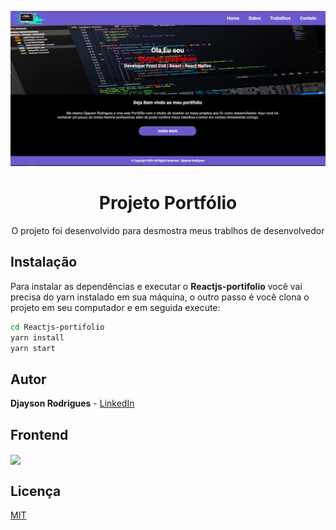 <p align="center"><img src="./src/assets/home.png" ></img>
<h1 align="center">Projeto Portfólio</h1>
<p align="center">O projeto foi desenvolvido para desmostra meus trablhos de desenvolvedor</p>

  ## Instalação 
Para instalar as dependências e executar o **Reactjs-portifolio** você vai precisa do yarn instalado em sua máquina, o outro passo é você clona o projeto em seu computador e em seguida execute:

```bash
cd Reactjs-portifolio
yarn install
yarn start
```
## Autor
**Djayson Rodrigues** - [LinkedIn](https://br.linkedin.com/in/djaysonrodrigues)



## Frontend

<img align="center" src="./src/assets/githome.gif"></img>

## Licença
[MIT](./LICENSE)